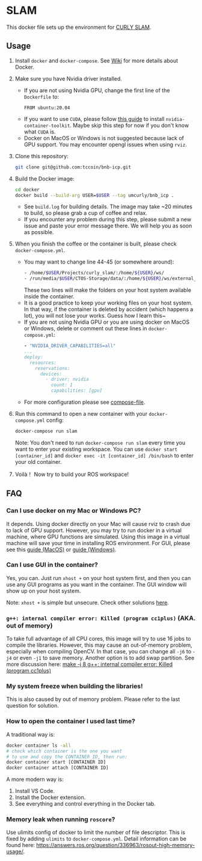 # SLAM

This docker file sets up the environment for [CURLY SLAM](https://github.com/UMich-CURLY/curly_slam).

## Usage
1. Install `docker` and `docker-compose`. See [Wiki](https://github.com/UMich-CURLY/docker_images/wiki) for more details about Docker.
1. Make sure you have Nvidia driver installed.
    - If you are not using Nvidia GPU, change the first line of the `Dockerfile` to: 
        ```
        FROM ubuntu:20.04
        ```
    - If you want to use `CUDA`, please follow [this guide](https://docs.nvidia.com/datacenter/cloud-native/container-toolkit/install-guide.html#linux-distributions) to install `nvidia-container-toolkit`. Maybe skip this step for now if you don't know what `CUDA` is.
    -  Docker on MacOS or Windows is not suggested because lack of GPU support. You may encounter opengl issues when using `rviz`.
1. Clone this repository:
    ```bash
    git clone git@github.com:tccoin/bnb-icp.git
    ```
1. Build the Docker image:
    ```bash
    cd docker
    docker build --build-arg USER=$USER --tag umcurly/bnb_icp .
    ```
    - See `build.log` for building details. The image may take ~20 minutes to build, so please grab a cup of coffee and relax.
    - If you encounter any problem during this step, please submit a new issue and paste your error message there. We will help you as soon as possible.
1. When you finish the coffee or the container is built, please check `docker-compose.yml`.
    - You may want to change line 44-45 (or somewhere around):
        ```bash
        - /home/$USER/Projects/curly_slam/:/home/${USER}/ws/
        - /run/media/$USER/CTOS-Storage/data/:/home/${USER}/ws/external_data/
        ```
        These two lines will make the folders on your host system available inside the container.
    - It is a good practice to keep your working files on your host system. In that way, if the container is deleted by accident (which happens a lot), you will not lose your works. Guess how I learn this~
    - If you are not using Nvidia GPU or you are using docker on MacOS or Windows, delete or comment out these lines in `docker-compose.yml`: 
        ```yaml
        - "NVIDIA_DRIVER_CAPABILITIES=all"
        ...
        deploy:
          resources:
            reservations:
              devices:
                - driver: nvidia
                  count: 1
                  capabilities: [gpu]
        ```
    - For more configuration please see [compose-file](https://docs.docker.com/compose/compose-file/compose-file-v3/).
1. Run this command to open a new container with your `docker-compose.yml` config:
    ```bash
    docker-compose run slam
    ```
    Note: You don't need to run `docker-compose run slam` every time you want to enter your existing workspace. You can use `docker start [container_id]` and `docker exec -it [container_id] /bin/bash`  to enter your old container.  

1. Voilà！ Now try to build your ROS workspace!



## FAQ

### Can I use docker on my Mac or Windows PC?

It depends. Using docker directly on your Mac will cause rviz to crash due to lack of GPU support. However, you may try to run docker in a virtual machine, where GPU functions are simulated. Using this image in a virtual machine will save your time in installing ROS environment. For GUI, please see this [guide (MacOS)](http://mamykin.com/posts/running-x-apps-on-mac-with-docker/) or [guide (Windows)](https://cuneyt.aliustaoglu.biz/en/running-gui-applications-in-docker-on-windows-linux-mac-hosts/).

### Can I use GUI in the container?

Yes, you can. Just run `xhost +` on your host system first, and then you can use any GUI programs as you want in the container. The GUI window will show up on your host system.

Note: `xhost +` is simple but unsecure. Check other solutions [here](http://wiki.ros.org/docker/Tutorials/GUI).

### `g++: internal compiler error: Killed (program cc1plus)` (AKA. out of memory)

To take full advantage of all CPU cores, this image will try to use 16 jobs to compile the libraries. However, this may cause an out-of-memory problem, especially when compiling OpenCV. In that case, you can change all `-j6` to `-j4` or even `-j1` to save memory. Another option is to add swap partition. See more discussion here: [make -j 8 g++: internal compiler error: Killed (program cc1plus)](https://stackoverflow.com/questions/30887143/make-j-8-g-internal-compiler-error-killed-program-cc1plus)

### My system freeze when building the libraries!
This is also caused by out of memory problem. Please refer to the last question for solution.

### How to open the container I used last time?

A traditional way is:
```bash
docker container ls -all
# check which container is the one you want
# to use and copy the CONTAINER ID, then run:
docker container start [CONTAINER ID]
docker container attach [CONTAINER ID]
```

A more modern way is:
1. Install VS Code.
1. Install the Docker extension.
1. See everything and control everything in the Docker tab.

### Memory leak when running `roscore`?
Use ulimits config of docker to limit the number of file descriptor. This is fixed by adding `ulimits` to `docker-compose.yml`. Detail information can be found here:
https://answers.ros.org/question/336963/rosout-high-memory-usage/.
